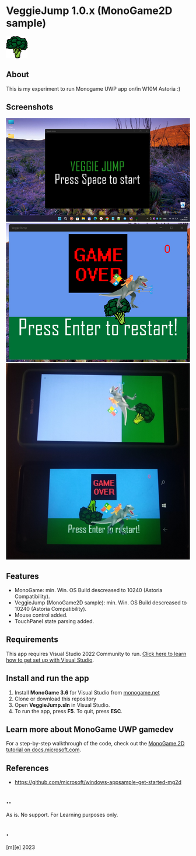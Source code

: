 # VeggieJump 1.0.x (MonoGame2D sample)

![W11](Images/broccoli.png)


## About 
This is my experiment to run Monogame UWP app on/in W10M Astoria :)

## Screenshots
![W11](Images/shot1.png)
![W11](Images/shot2.png)
![W10MAstoria](Images/shot3.png)

## Features
- MonoGame: min. Win. OS Build descreased to 10240 (Astoria Compatibility).
- VeggieJump (MonoGame2D sample): min. Win. OS Build descreased to 10240 (Astoria Compatibility).
- Mouse control added.
- TouchPanel state parsing added.


## Requirements
This app requires Visual Studio 2022 Community to run. [Click here to learn how to get set up with Visual Studio](https://docs.microsoft.com/windows/uwp/get-started/get-set-up).

## Install and run the app
1. Install **MonoGame 3.6** for Visual Studio from [monogame.net](http://www.monogame.net/)
2. Clone or download this repository
3. Open **VeggieJump.sln** in Visual Studio.
4. To run the app, press **F5**. To quit, press **ESC**.

## Learn more about MonoGame UWP gamedev
For a step-by-step walkthrough of the code, check out the [MonoGame 2D tutorial on docs.microsoft.com](https://web.archive.org/web/20170907085024/https://docs.microsoft.com/en-us/windows/uwp/get-started/get-started-tutorial-game-mg2d).

## References
- https://github.com/microsoft/windows-appsample-get-started-mg2d

## ..
As is. No support. For Learning purposes only.

## .
[m][e] 2023
